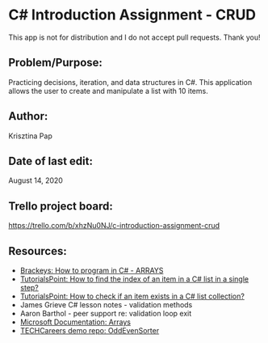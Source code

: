 # C# Introduction Assignment - CRUD

This app is not for distribution and I do not accept pull requests. Thank you!

## Problem/Purpose: 
Practicing decisions, iteration, and data structures in C#.
This application allows the user to create and manipulate a list with 10 items.

## Author:
Krisztina Pap

## Date of last edit: 
August 14, 2020

## Trello project board:
https://trello.com/b/xhzNu0NJ/c-introduction-assignment-crud

## Resources:
- [Brackeys: How to program in C# - ARRAYS](https://www.youtube.com/watch?reload=9&v=RQ0JHMGiobo&feature=youtu.be)
- [TutorialsPoint: How to find the index of an item in a C# list in a single step?](https://www.tutorialspoint.com/How-to-find-the-index-of-an-item-in-a-Chash-list-in-a-single-step)
- [TutorialsPoint: How to check if an item exists in a C# list collection?](https://www.tutorialspoint.com/How-to-check-if-an-item-exists-in-a-Chash-list-collection)
- James Grieve C# lesson notes - validation methods
- Aaron Barthol - peer support re: validation loop exit
- [Microsoft Documentation: Arrays](https://docs.microsoft.com/en-us/dotnet/api/system.array?view=netcore-3.1)
- [TECHCareers demo repo: OddEvenSorter](https://github.com/TECHCareers-by-Manpower/OddEvenSorter/blob/0e9c9e590a22d1059ed1bd75c440007d485606ac/Program.cs)